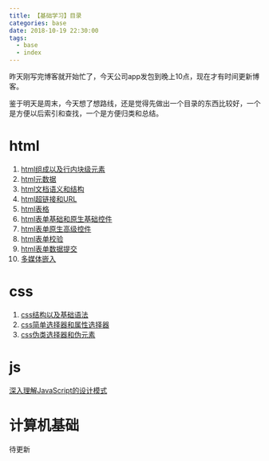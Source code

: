 ```yaml
---
title: 【基础学习】目录
categories: base
date: 2018-10-19 22:30:00
tags:
  - base
  - index
---
```


昨天刚写完博客就开始忙了，今天公司app发包到晚上10点，现在才有时间更新博客。

鉴于明天是周末，今天想了想路线，还是觉得先做出一个目录的东西比较好，一个是方便以后索引和查找，一个是方便归类和总结。

# html
 1. [html组成以及行内块级元素](https://www.shifeng1993.com/2018/10/19/base_html1/)
 2. [html元数据](https://www.shifeng1993.com/2018/10/20/base_html2/)
 3. [html文档语义和结构](https://www.shifeng1993.com/2018/10/21/base_html3/)
 4. [html超链接和URL](https://www.shifeng1993.com/2018/10/22/base_html4/)
 5. [html表格](https://www.shifeng1993.com/2018/10/23/base_html5/)
 6. [html表单基础和原生基础控件](https://www.shifeng1993.com/2018/10/24/base_html6/)
 7. [html表单原生高级控件](https://www.shifeng1993.com/2018/10/26/base_html7/)
 8. [html表单校验](https://www.shifeng1993.com/2018/10/27/base_html8/)
 8. [html表单数据提交](https://www.shifeng1993.com/2018/10/27/base_html9/)
 9. [多媒体嵌入](https://www.shifeng1993.com)

# css
 1. [css结构以及基础语法](https://www.shifeng1993.com/2018/10/29/base_css1/)
 2. [css简单选择器和属性选择器](https://www.shifeng1993.com/2018/10/30/base_css2/)
 3. [css伪类选择器和伪元素](https://www.shifeng1993.com/2018/10/31/base_css3/)

# js
 [深入理解JavaScript的设计模式](https://www.shifeng1993.com/2018/10/28/base_js_design_pattern1/)


# 计算机基础
待更新